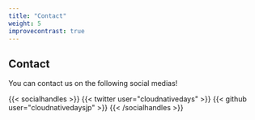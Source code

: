 ```yaml
---
title: "Contact"
weight: 5
improvecontrast: true
---
```


## Contact

You can contact us on the following social medias!

{{< socialhandles >}}
    {{< twitter user="cloudnativedays" >}}
    {{< github user="cloudnativedaysjp" >}}
{{< /socialhandles >}}
